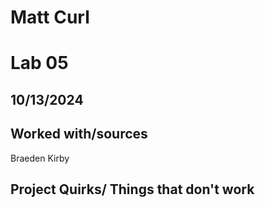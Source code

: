 # Matt Curl
# Lab 05
## 10/13/2024
## Worked with/sources 
Braeden Kirby
## Project Quirks/ Things that don't work

